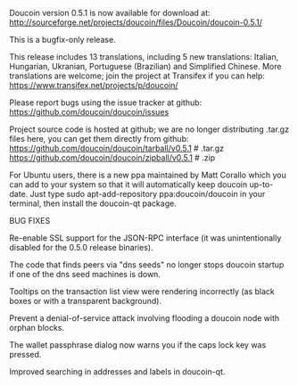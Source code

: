 Doucoin version 0.5.1 is now available for download at:
http://sourceforge.net/projects/doucoin/files/Doucoin/doucoin-0.5.1/

This is a bugfix-only release.

This release includes 13 translations, including 5 new translations:
Italian, Hungarian, Ukranian, Portuguese (Brazilian) and Simplified Chinese.
More translations are welcome; join the project at Transifex if you can help:
https://www.transifex.net/projects/p/doucoin/

Please report bugs using the issue tracker at github:
https://github.com/doucoin/doucoin/issues

Project source code is hosted at github; we are no longer
distributing .tar.gz files here, you can get them
directly from github:
https://github.com/doucoin/doucoin/tarball/v0.5.1  # .tar.gz
https://github.com/doucoin/doucoin/zipball/v0.5.1  # .zip

For Ubuntu users, there is a new ppa maintained by Matt Corallo which
you can add to your system so that it will automatically keep
doucoin up-to-date.  Just type
sudo apt-add-repository ppa:doucoin/doucoin
in your terminal, then install the doucoin-qt package.


BUG FIXES

Re-enable SSL support for the JSON-RPC interface (it was unintentionally
disabled for the 0.5.0 release binaries).

The code that finds peers via "dns seeds" no longer stops doucoin startup
if one of the dns seed machines is down.

Tooltips on the transaction list view were rendering incorrectly (as black boxes
or with a transparent background).

Prevent a denial-of-service attack involving flooding a doucoin node with
orphan blocks.

The wallet passphrase dialog now warns you if the caps lock key was pressed.

Improved searching in addresses and labels in doucoin-qt.
